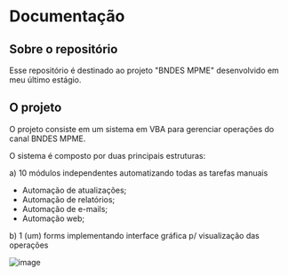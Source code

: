 # Documentação

## Sobre o repositório

Esse repositório é destinado ao projeto "BNDES MPME" desenvolvido em meu último estágio.

## O projeto

O projeto consiste em um sistema em VBA para gerenciar operações do canal BNDES MPME.

O sistema é composto por duas principais estruturas:

a) 10 módulos independentes automatizando todas as tarefas manuais

- Automação de atualizações;
- Automação de relatórios;
- Automação de e-mails;
- Automação web;

b) 1 (um) forms implementando interface gráfica p/ visualização das operações

![image](https://user-images.githubusercontent.com/99520642/208806882-42f12377-8df1-44ed-8a55-791c266c57ec.png)

